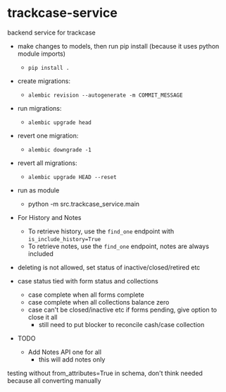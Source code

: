 # trackcase-service
backend service for trackcase

* make changes to models, then run pip install (because it uses python module imports)
  * `pip install .`
* create migrations:
  * `alembic revision --autogenerate -m COMMIT_MESSAGE`
* run migrations:
  * `alembic upgrade head`
* revert one migration:
  * `alembic downgrade -1`
* revert all migrations:
  * `alembic upgrade HEAD --reset`
* run as module
  * python -m src.trackcase_service.main
* For History and Notes
  * To retrieve history, use the `find_one` endpoint with `is_include_history=True`
  * To retrieve notes, use the `find_one` endpoint, notes are always included

* deleting is not allowed, set status of inactive/closed/retired etc
* case status tied with form status and collections
  * case complete when all forms complete
  * case complete when all collections balance zero
  * case can't be closed/inactive etc if forms pending, give option to close it all
    * still need to put blocker to reconcile cash/case collection

* TODO
  * Add Notes API one for all
    * this will add notes only

testing without from_attributes=True in schema, don't think needed because all converting manually
